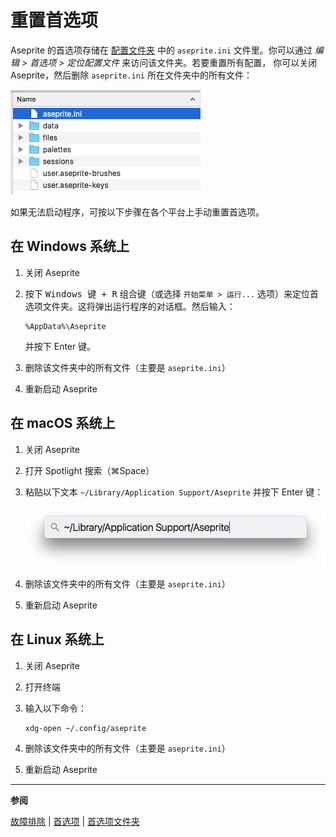 # 重置首选项

Aseprite 的首选项存储在 [配置文件夹](preferences-folder.md) 中的 `aseprite.ini` 文件里。你可以通过 *编辑 >
首选项 > 定位配置文件* 来访问该文件夹。若要重置所有配置，
你可以关闭 Aseprite，然后删除 `aseprite.ini` 所在文件夹中的所有文件：

![首选项文件夹中的文件](preferences/preffiles.png)

如果无法启动程序，可按以下步骤在各个平台上手动重置首选项。

## 在 Windows 系统上

1. 关闭 Aseprite
1. 按下 <kbd>Windows 键 + R</kbd> 组合键（或选择 `开始菜单 > 运行...` 选项）来定位首选项文件夹。这将弹出运行程序的对话框。然后输入：

       %AppData%\Aseprite

   并按下 Enter 键。
1. 删除该文件夹中的所有文件（主要是 `aseprite.ini`）
1. 重新启动 Aseprite

## 在 macOS 系统上

1. 关闭 Aseprite
1. 打开 Spotlight 搜索（⌘Space）
1. 粘贴以下文本 `~/Library/Application Support/Aseprite` 并按下 Enter 键：

   ![Spotlight 搜索](preferences/spotlight.png)

1. 删除该文件夹中的所有文件（主要是 `aseprite.ini`）
1. 重新启动 Aseprite

## 在 Linux 系统上

1. 关闭 Aseprite
1. 打开终端
1. 输入以下命令：

       xdg-open ~/.config/aseprite

1. 删除该文件夹中的所有文件（主要是 `aseprite.ini`）
1. 重新启动 Aseprite

---

**参阅**

[故障排除](troubleshooting.md) |
[首选项](preferences.md) |
[首选项文件夹](preferences-folder.md)
